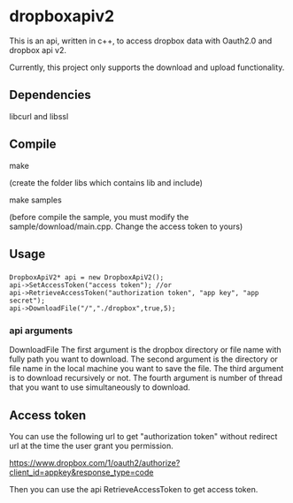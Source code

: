 # dropboxapiv2
This is an api, written in c++, to access dropbox data with Oauth2.0 and dropbox api v2.

Currently, this project only supports the download and upload functionality.

Dependencies
------
libcurl and libssl

Compile
------
make

(create the folder libs which contains lib and include)

make samples

(before compile the sample, you must modify the sample/download/main.cpp. Change the access token to yours)

Usage
------
###
    DropboxApiV2* api = new DropboxApiV2();
    api->SetAccessToken("access token"); //or
    api->RetrieveAccessToken("authorization token", "app key", "app secret");
    api->DownloadFile("/","./dropbox",true,5);
### api arguments
DownloadFile
    The first argument is the dropbox directory or file name with fully path you want to download.
    The second argument is the directory or file name in the local machine you want to save the file.
    The third argument is to download recursively or not.
    The fourth argument is number of thread that you want to use simultaneously to download.

   
Access token
------
You can use the following url to get "authorization token" without redirect url at the time the user grant you permission.

https://www.dropbox.com/1/oauth2/authorize?client_id=appkey&response_type=code

Then you can use the api RetrieveAccessToken to get access token.
